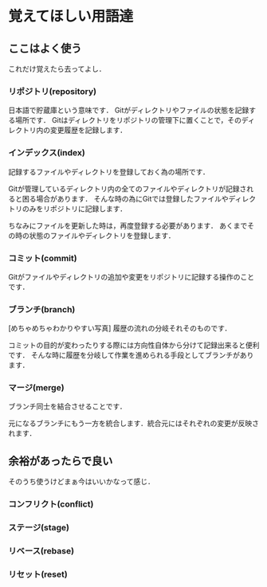 # 覚えてほしい用語達

## ここはよく使う
これだけ覚えたら去ってよし．

### リポジトリ(repository)
日本語で貯蔵庫という意味です．
Gitがディレクトリやファイルの状態を記録する場所です．
Gitはディレクトリをリポジトリの管理下に置くことで，そのディレクトリ内の変更履歴を記録します．

### インデックス(index)
記録するファイルやディレクトリを登録しておく為の場所です．

Gitが管理しているディレクトリ内の全てのファイルやディレクトリが記録されると困る場合があります．
そんな時の為にGitでは登録したファイルやディレクトリのみをリポジトリに記録します．

ちなみにファイルを更新した時は，再度登録する必要があります．
あくまでその時の状態のファイルやディレクトリを登録します．

### コミット(commit)
Gitがファイルやディレクトリの追加や変更をリポジトリに記録する操作のことです．

### ブランチ(branch)
[めちゃめちゃわかりやすい写真]
履歴の流れの分岐それそのものです．

コミットの目的が変わったりする際には方向性自体から分けて記録出来ると便利です．
そんな時に履歴を分岐して作業を進められる手段としてブランチがあります．

### マージ(merge)
ブランチ同士を結合させることです．

元になるブランチにもう一方を統合します．統合元にはそれぞれの変更が反映されます．

## 余裕があったらで良い
そのうち使うけどまぁ今はいいかなって感じ．

### コンフリクト(conflict)
### ステージ(stage)
### リベース(rebase)
### リセット(reset)


